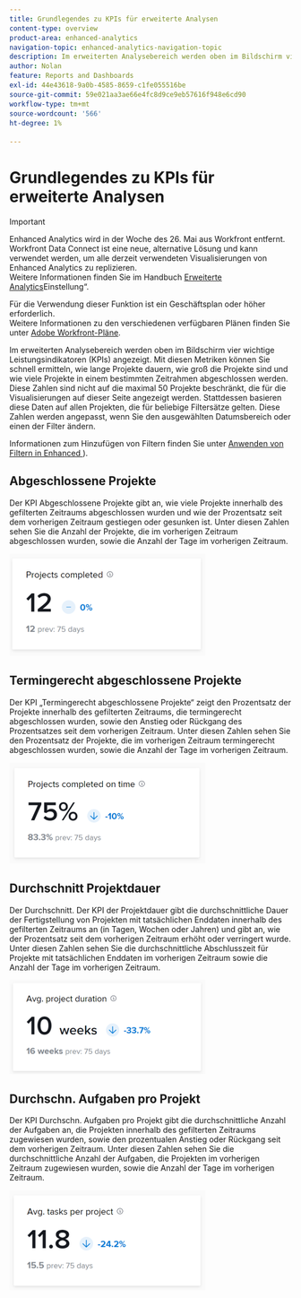 ```yaml
---
title: Grundlegendes zu KPIs für erweiterte Analysen
content-type: overview
product-area: enhanced-analytics
navigation-topic: enhanced-analytics-navigation-topic
description: Im erweiterten Analysebereich werden oben im Bildschirm vier wichtige Leistungsindikatoren (KPIs) angezeigt. Mit diesen Metriken können Sie schnell ermitteln, wie lange Projekte dauern, wie groß die Projekte sind und wie viele Projekte in einem bestimmten Zeitrahmen abgeschlossen werden. Diese Zahlen sind nicht auf die maximal 50 Projekte beschränkt, die für die Visualisierungen auf dieser Seite angezeigt werden. Stattdessen basieren diese Daten auf allen Projekten, die für beliebige Filtersätze gelten. Diese Zahlen werden angepasst, wenn Sie den ausgewählten Datumsbereich oder einen der Filter ändern.
author: Nolan
feature: Reports and Dashboards
exl-id: 44e43618-9a0b-4585-8659-c1fe055516be
source-git-commit: 59e021aa3ae66e4fc8d9ce9eb57616f948e6cd90
workflow-type: tm+mt
source-wordcount: '566'
ht-degree: 1%

---
```


# Grundlegendes zu KPIs für erweiterte Analysen

>[!IMPORTANT]
>
>Enhanced Analytics wird in der Woche des 26. Mai aus Workfront entfernt. Workfront Data Connect ist eine neue, alternative Lösung und kann verwendet werden, um alle derzeit verwendeten Visualisierungen von Enhanced Analytics zu replizieren. <br>Weitere Informationen finden Sie im Handbuch [Erweiterte Analytics](/help/quicksilver/product-announcements/announcements/enhanced-analytics-deprecation.md)Einstellung“.


Für die Verwendung dieser Funktion ist ein Geschäftsplan oder höher erforderlich.\
Weitere Informationen zu den verschiedenen verfügbaren Plänen finden Sie unter [Adobe Workfront-Pläne](https://www.workfront.com/plans).

Im erweiterten Analysebereich werden oben im Bildschirm vier wichtige Leistungsindikatoren (KPIs) angezeigt. Mit diesen Metriken können Sie schnell ermitteln, wie lange Projekte dauern, wie groß die Projekte sind und wie viele Projekte in einem bestimmten Zeitrahmen abgeschlossen werden. Diese Zahlen sind nicht auf die maximal 50 Projekte beschränkt, die für die Visualisierungen auf dieser Seite angezeigt werden. Stattdessen basieren diese Daten auf allen Projekten, die für beliebige Filtersätze gelten. Diese Zahlen werden angepasst, wenn Sie den ausgewählten Datumsbereich oder einen der Filter ändern.

Informationen zum Hinzufügen von Filtern finden Sie unter [Anwenden von Filtern in Enhanced ](../enhanced-analytics/use-enhanced-analytics-filters.md)).

## Abgeschlossene Projekte

Der KPI Abgeschlossene Projekte gibt an, wie viele Projekte innerhalb des gefilterten Zeitraums abgeschlossen wurden und wie der Prozentsatz seit dem vorherigen Zeitraum gestiegen oder gesunken ist. Unter diesen Zahlen sehen Sie die Anzahl der Projekte, die im vorherigen Zeitraum abgeschlossen wurden, sowie die Anzahl der Tage im vorherigen Zeitraum.

![KPI-Projekte abgeschlossen](assets/kpi-projects-completed-350x182.png)

## Termingerecht abgeschlossene Projekte

Der KPI „Termingerecht abgeschlossene Projekte“ zeigt den Prozentsatz der Projekte innerhalb des gefilterten Zeitraums, die termingerecht abgeschlossen wurden, sowie den Anstieg oder Rückgang des Prozentsatzes seit dem vorherigen Zeitraum. Unter diesen Zahlen sehen Sie den Prozentsatz der Projekte, die im vorherigen Zeitraum termingerecht abgeschlossen wurden, sowie die Anzahl der Tage im vorherigen Zeitraum.

![KPI-Projekte termingerecht abgeschlossen](assets/kpi-projects-completed-on-time-350x180.png)

## Durchschnitt Projektdauer

Der Durchschnitt. Der KPI der Projektdauer gibt die durchschnittliche Dauer der Fertigstellung von Projekten mit tatsächlichen Enddaten innerhalb des gefilterten Zeitraums an (in Tagen, Wochen oder Jahren) und gibt an, wie der Prozentsatz seit dem vorherigen Zeitraum erhöht oder verringert wurde. Unter diesen Zahlen sehen Sie die durchschnittliche Abschlusszeit für Projekte mit tatsächlichen Enddaten im vorherigen Zeitraum sowie die Anzahl der Tage im vorherigen Zeitraum.

![KPI - Durchschnittliche Projektdauer](assets/kpi-avg.-project-duration-350x168.png)

## Durchschn. Aufgaben pro Projekt

Der KPI Durchschn. Aufgaben pro Projekt gibt die durchschnittliche Anzahl der Aufgaben an, die Projekten innerhalb des gefilterten Zeitraums zugewiesen wurden, sowie den prozentualen Anstieg oder Rückgang seit dem vorherigen Zeitraum. Unter diesen Zahlen sehen Sie die durchschnittliche Anzahl der Aufgaben, die Projekten im vorherigen Zeitraum zugewiesen wurden, sowie die Anzahl der Tage im vorherigen Zeitraum.

![KPI - Durchschnittliche Aufgaben pro Projekt](assets/kpi-average-tasks-per-project-350x179.png)

